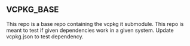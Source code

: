## VCPKG_BASE

This repo is a base repo containing the vcpkg it submodule.
This repo is meant to test if given dependencies work in a given system.
Update vcpkg.json to test dependency.
